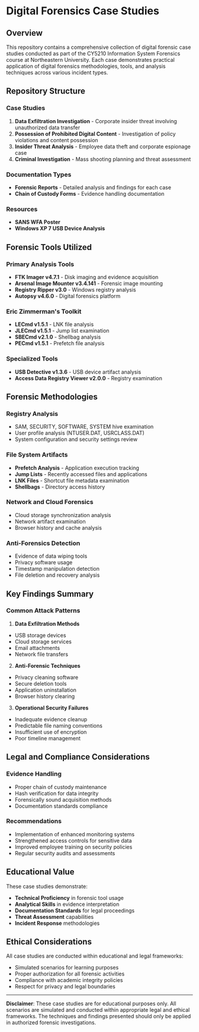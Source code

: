 # Digital Forensics Case Studies

## Overview

This repository contains a comprehensive collection of digital forensic case studies conducted as part of the CY5210 Information System Forensics course at Northeastern University. Each case demonstrates practical application of digital forensics methodologies, tools, and analysis techniques across various incident types.

## Repository Structure

### Case Studies

1. **Data Exfiltration Investigation** - Corporate insider threat involving unauthorized data transfer
2. **Possession of Prohibited Digital Content** - Investigation of policy violations and content possession
3. **Insider Threat Analysis** - Employee data theft and corporate espionage case
4. **Criminal Investigation** - Mass shooting planning and threat assessment

### Documentation Types

- **Forensic Reports** - Detailed analysis and findings for each case
- **Chain of Custody Forms** - Evidence handling documentation

### Resources
- **SANS WFA Poster**
- **Windows XP 7 USB Device Analysis**
## Forensic Tools Utilized

### Primary Analysis Tools
- **FTK Imager v4.7.1** - Disk imaging and evidence acquisition
- **Arsenal Image Mounter v3.4.141** - Forensic image mounting
- **Registry Ripper v3.0** - Windows registry analysis
- **Autopsy v4.6.0** - Digital forensics platform

### Eric Zimmerman's Toolkit
- **LECmd v1.5.1** - LNK file analysis
- **JLECmd v1.5.1** - Jump list examination
- **SBECmd v2.1.0** - Shellbag analysis
- **PECmd v1.5.1** - Prefetch file analysis

### Specialized Tools
- **USB Detective v1.3.6** - USB device artifact analysis
- **Access Data Registry Viewer v2.0.0** - Registry examination

## Forensic Methodologies

### Registry Analysis
- SAM, SECURITY, SOFTWARE, SYSTEM hive examination
- User profile analysis (NTUSER.DAT, USRCLASS.DAT)
- System configuration and security settings review

### File System Artifacts
- **Prefetch Analysis** - Application execution tracking
- **Jump Lists** - Recently accessed files and applications
- **LNK Files** - Shortcut file metadata examination
- **Shellbags** - Directory access history

### Network and Cloud Forensics
- Cloud storage synchronization analysis
- Network artifact examination
- Browser history and cache analysis

### Anti-Forensics Detection
- Evidence of data wiping tools
- Privacy software usage
- Timestamp manipulation detection
- File deletion and recovery analysis

## Key Findings Summary

### Common Attack Patterns
1. **Data Exfiltration Methods**
  - USB storage devices
  - Cloud storage services
  - Email attachments
  - Network file transfers

2. **Anti-Forensic Techniques**
  - Privacy cleaning software
  - Secure deletion tools
  - Application uninstallation
  - Browser history clearing

3. **Operational Security Failures**
  - Inadequate evidence cleanup
  - Predictable file naming conventions
  - Insufficient use of encryption
  - Poor timeline management

## Legal and Compliance Considerations

### Evidence Handling
- Proper chain of custody maintenance
- Hash verification for data integrity
- Forensically sound acquisition methods
- Documentation standards compliance

### Recommendations
- Implementation of enhanced monitoring systems
- Strengthened access controls for sensitive data
- Improved employee training on security policies
- Regular security audits and assessments

## Educational Value

These case studies demonstrate:
- **Technical Proficiency** in forensic tool usage
- **Analytical Skills** in evidence interpretation
- **Documentation Standards** for legal proceedings
- **Threat Assessment** capabilities
- **Incident Response** methodologies

## Ethical Considerations

All case studies are conducted within educational and legal frameworks:
- Simulated scenarios for learning purposes
- Proper authorization for all forensic activities
- Compliance with academic integrity policies
- Respect for privacy and legal boundaries


---
**Disclaimer**: These case studies are for educational purposes only. All scenarios are simulated and conducted within appropriate legal and ethical frameworks. The techniques and findings presented should only be applied in authorized forensic investigations.
